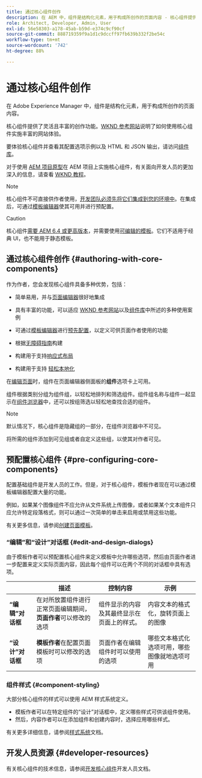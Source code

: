 ```yaml
---
title: 通过核心组件创作
description: 在 AEM 中，组件是结构化元素，用于构成所创作的页面内容 - 核心组件提供了灵活且丰富的创作功能。
role: Architect, Developer, Admin, User
exl-id: 56e58303-a178-45ab-b59d-e374c9cf90cf
source-git-commit: 888719359f9a1d1c9dccff97fb639b332f2be54c
workflow-type: tm+mt
source-wordcount: '742'
ht-degree: 88%

---
```


# 通过核心组件创作

在 Adobe Experience Manager 中，组件是结构化元素，用于构成所创作的页面内容。

核心组件提供了灵活且丰富的创作功能。[WKND 参考网站](https://wknd.site)说明了如何使用核心组件实施丰富的网站体验。

要体验核心组件并查看其配置选项示例以及 HTML 和 JSON 输出，请访问[组件库](https://adobe.com/go/aem_cmp_library_cn)。

对于使用 [AEM 项目原型](/help/developing/archetype/overview.md)在 AEM 项目上实施核心组件，有关面向开发人员的更加深入的信息，请查看 [WKND 教程](https://experienceleague.adobe.com/docs/experience-manager-learn/getting-started-wknd-tutorial-develop/overview.html)。

>[!NOTE]
>
>核心组件不可直接供作者使用，[开发团队必须先将它们集成到您的环境中](/help/get-started/using.md)。在集成后，可通过[模板编辑器](https://experienceleague.adobe.com/docs/experience-manager-cloud-service/sites/authoring/features/templates.html)使其可用并进行预配置。

>[!CAUTION]
>
>核心组件[需要 AEM 6.4 或更高版本](/help/versions.md)，并需要使用[可编辑的模板](https://experienceleague.adobe.com/docs/experience-manager-cloud-service/sites/authoring/features/templates.html)。它们不适用于经典 UI，也不能用于静态模板。

## 通过核心组件创作 {#authoring-with-core-components}

作为作者，您会发现核心组件具备多种优势，包括：

* 简单易用，并与[页面编辑器](https://experienceleague.adobe.com/docs/experience-manager-cloud-service/sites/authoring/fundamentals/editing-content.html)很好地集成

* 具有丰富的功能，可以适应 [WKND 参考网站](https://wknd.site)以及[组件库](https://adobe.com/go/aem_cmp_library)中所述的多种使用案例

* 可通过[模板编辑器](https://experienceleague.adobe.com/docs/experience-manager-cloud-service/sites/authoring/features/templates.html)进行[预先配置](#pre-configuring-core-components)，以定义可供页面作者使用的功能

* 根据[无障碍指南](https://experienceleague.adobe.com/docs/experience-manager-cloud-service/sites/authoring/fundamentals/accessible-content.html)构建

* 构建用于支持[响应式布局](https://experienceleague.adobe.com/docs/experience-manager-cloud-service/sites/authoring/features/responsive-layout.html)

* 构建用于支持 [轻松本地化](localization.md)

在[编辑页面](https://experienceleague.adobe.com/docs/experience-manager-cloud-service/sites/authoring/fundamentals/editing-content.html)时，组件在页面编辑器侧面板的&#x200B;**组件**&#x200B;选项卡上可用。

组件根据类别分组为组件组，以轻松地排列和筛选组件。组件组名称与组件一起显示在[组件浏览器](https://experienceleague.adobe.com/docs/experience-manager-cloud-service/sites/authoring/fundamentals/editing-content.html)中，还可以按组筛选以轻松地查找合适的组件。

>[!NOTE]
>
>默认情况下，核心组件是隐藏组的一部分，在组件浏览器中不可见。
>
>将所需的组件添加到可见组或者自定义这些组，以使其对作者可见。

## 预配置核心组件 {#pre-configuring-core-components}

配置基础组件是开发人员的工作。但是，对于核心组件，模板作者现在可以通过模板编辑器配置大量的功能。

例如，如果某个图像组件不应允许从文件系统上传图像，或者如果某个文本组件只应允许特定段落格式，则可以通过一次简单的单击来启用或禁用这些功能。

有关更多信息，请参阅[创建页面模板](https://experienceleague.adobe.com/docs/experience-manager-cloud-service/sites/authoring/features/templates.html)。

### “编辑”和“设计”对话框 {#edit-and-design-dialogs}

由于模板作者可以预配置核心组件来定义模板中允许哪些选项，然后由页面作者进一步配置来定义实际页面内容，因此每个组件可以在两个不同的对话框中具有选项。

|  | 描述 | 控制内容 | 示例 |
|--- |--- |--- |--- |
| **“编辑”对话框** | 在对所放置组件进行正常页面编辑期间，**页面作者**&#x200B;可以修改的选项 | 组件显示的内容及其最终显示在页面上的样式。 | 内容文本的格式化，旋转页面上的图像 |
| **“设计”对话框** | **模板作者**&#x200B;在配置页面模板时可以修改的选项 | 页面作者在编辑组件时可以使用的选项 | 哪些文本格式化选项可用，哪些图像就地选项可用 |

### 组件样式 {#component-styling}

大部分核心组件的样式可以使用 AEM 样式系统定义。

* 模板作者可以在特定组件的“设计”对话框中，定义哪些样式可供该组件使用。
* 然后，内容作者可以在添加组件和创建内容时，选择应用哪些样式。

有关更多详细信息，请参阅[样式系统](https://experienceleague.adobe.com/docs/experience-manager-cloud-service/sites/authoring/features/style-system.html)文档。

## 开发人员资源 {#developer-resources}

有关核心组件的技术信息，请参阅[开发核心组件](/help/developing/overview.md)开发人员文档。
